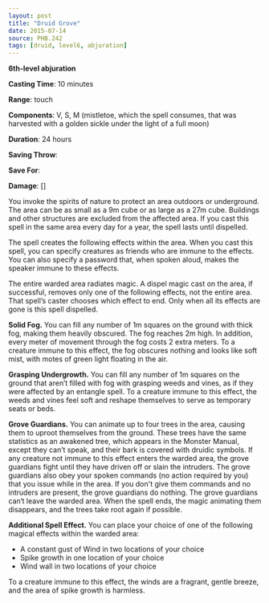 ```yaml
---
layout: post
title: "Druid Grove"
date: 2015-07-14
source: PHB.242
tags: [druid, level6, abjuration]
---
```


**6th-level abjuration**

**Casting Time**: 10 minutes

**Range**: touch

**Components**: V, S, M (mistletoe, which the spell consumes, that was harvested with a golden sickle under the light of a full moon)

**Duration**: 24 hours

**Saving Throw**:

**Save For**:

**Damage**: []

You invoke the spirits of nature to protect an area outdoors or underground. The area can be as small as a 9m cube or as large as a 27m cube. Buildings and
other structures are excluded from the affected area. If you cast this spell in the same area every day for a year, the spell lasts until dispelled.

The spell creates the following effects within the area. When you cast this spell, you can specify creatures as friends who are immune to the effects. You can also
specify a password that, when spoken aloud, makes the speaker immune to these effects.

The entire warded area radiates magic. A dispel magic cast on the area, if successful, removes only one of the following effects, not the entire area. That spell’s caster
chooses which effect to end. Only when all its effects are gone is this spell dispelled.

**Solid Fog.** You can fill any number of 1m squares on the ground with thick fog, making them heavily obscured. The fog reaches 2m high. In addition, every
meter of movement through the fog costs 2 extra meters. To a creature immune to this effect, the fog obscures nothing and looks like soft mist, with motes of green light
floating in the air.

**Grasping Undergrowth.** You can fill any number of 1m squares on the ground that aren’t filled with fog with grasping weeds and vines, as if they were affected
by an entangle spell. To a creature immune to this effect, the weeds and vines feel soft and reshape themselves to serve as temporary seats or beds.

**Grove Guardians.** You can animate up to four trees in the area, causing them to uproot themselves from the ground. These trees have the same statistics as an
awakened tree, which appears in the Monster Manual, except they can’t speak, and their bark is covered with druidic symbols. If any creature not immune to this
effect enters the warded area, the grove guardians fight until they have driven off or slain the intruders. The grove guardians also obey your spoken commands (no
action required by you) that you issue while in the area. If you don't give them commands and no intruders are present, the grove guardians do nothing. The grove
guardians can‘t leave the warded area. When the spell ends, the magic animating them disappears, and the trees take root again if possible.

**Additional Spell Effect.** You can place your choice of one of the following magical effects within the warded area:

* A constant gust of Wind in two locations of your choice
* Spike growth in one location of your choice
* Wind wall in two locations of your choice

To a creature immune to this effect, the winds are a fragrant, gentle breeze, and the area of spike growth is harmless.
